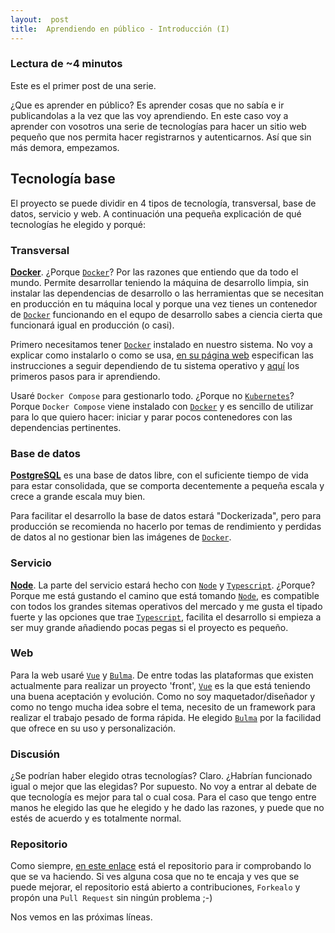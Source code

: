 ```yaml
---
layout:  post
title:  Aprendiendo en público - Introducción (I)
---
```


### Lectura de ~4 minutos

Este es el primer post de una serie.

¿Que es aprender en público? Es aprender cosas que no sabía e ir publicandolas a la vez que las voy aprendiendo. En este caso voy a aprender con vosotros una serie de tecnologías para hacer un sitio web pequeño que nos permita hacer registrarnos y autenticarnos. Así que sin más demora, empezamos.

## Tecnología base

El proyecto se puede dividir en 4 tipos de tecnología, transversal, base de datos, servicio y web. A continuación una pequeña explicación de qué tecnologías he elegido y porqué:

### Transversal

[**Docker**](https://www.docker.com).  ¿Porque [`Docker`](https://www.docker.com)? Por las razones que entiendo que da todo el mundo. Permite desarrollar teniendo la máquina de desarrollo limpia, sin instalar las dependencias de desarrollo o las herramientas que se necesitan en producción en tu máquina local y porque una vez tienes un contenedor de [`Docker`](https://www.docker.com) funcionando en el equpo de desarrollo sabes a ciencia cierta que funcionará igual en producción (o casi).

Primero necesitamos tener [`Docker`](https://www.docker.com) instalado en nuestro sistema. No voy a explicar como instalarlo o como se usa, [en su página web](https://www.docker.com) especifican las instrucciones a seguir dependiendo de tu sistema operativo y [aquí](https://docs.docker.com/get-started/) los primeros pasos para ir aprendiendo. 

Usaré `Docker Compose` para gestionarlo todo. ¿Porque no [`Kubernetes`](https://kubernetes.io)? Porque `Docker Compose` viene instalado con [`Docker`](https://www.docker.com) y es sencillo de utilizar para lo que quiero hacer: iniciar y parar pocos contenedores con las dependencias pertinentes.

### Base de datos

[**PostgreSQL**](https://www.postgresql.org) es una base de datos libre, con el suficiente tiempo de vida para estar consolidada, que se comporta decentemente a pequeña escala y crece a grande escala muy bien. 

Para facilitar el desarrollo la base de datos estará "Dockerizada", pero para producción se recomienda no hacerlo por temas de rendimiento y perdidas de datos al no gestionar bien las imágenes de [`Docker`](https://www.docker.com).

### Servicio

[**Node**](https://nodejs.org/en/). La parte del servicio estará hecho con [`Node`](https://nodejs.org/en/) y [`Typescript`](https://www.typescriptlang.org). ¿Porque? Porque me está gustando el camino que está tomando [`Node`](https://nodejs.org/en/), es compatible con todos los grandes sitemas operativos del mercado y me gusta el tipado fuerte y las opciones que trae [`Typescript`](https://www.typescriptlang.org), facilita el desarrollo si empieza a ser muy grande añadiendo pocas pegas si el proyecto es pequeño.

### Web

Para la web usaré [`Vue`](https://vuejs.org) y [`Bulma`](https://bulma.io). De entre todas las plataformas que existen actualmente para realizar un proyecto  'front', [`Vue`](https://vuejs.org) es la que está teniendo una buena aceptación y evolución. Como no soy maquetador/diseñador y como no tengo mucha idea sobre el tema, necesito de un framework para realizar el trabajo pesado de forma rápida. He elegido [`Bulma`](https://bulma.io) por la facilidad que ofrece en su uso y personalización.

### Discusión

¿Se podrían haber elegido otras tecnologías? Claro. ¿Habrían funcionado igual o mejor que las elegidas? Por supuesto. No voy a entrar al debate de que tecnología es mejor para tal o cual cosa. Para el caso que tengo entre manos he elegido las que he elegido y he dado las razones, y puede que no estés de acuerdo y es totalmente normal.

### Repositorio
Como siempre, [en este enlace](https://github.com/44r0n/Helenos) está el repositorio para ir comprobando lo que se va haciendo. Si ves alguna cosa que no te encaja y ves que se puede mejorar, el repositorio está abierto a contribuciones, `Forkealo` y propón una `Pull Request` sin ningún problema ;-)

Nos vemos en las próximas líneas.